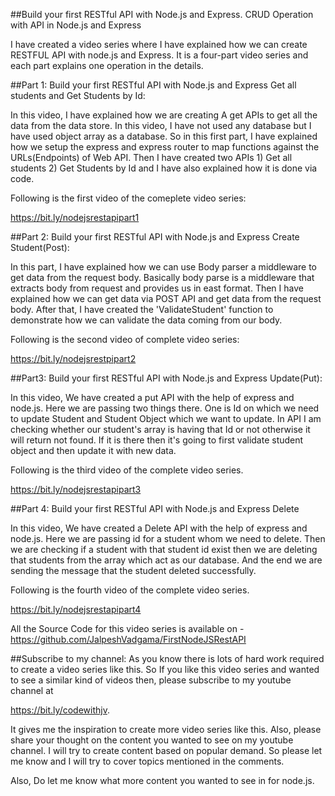 ##Build your first RESTful API with Node.js and Express. CRUD Operation with API in Node.js and Express


I have created a video series where I have explained how we can create RESTFUL API with node.js and Express. It is a four-part video series and each part explains one operation in the details. 

##Part 1: Build your first RESTful API with Node.js and Express  Get all students and Get Students by Id:

In this video, I have explained how we are creating A get APIs to get all the data from the data store. In this video, I have not used any database but I have used object array as a database. So in this first part, I have explained how we setup the express and express router to map functions against the URLs(Endpoints) of Web API. Then I have created two APIs 1) Get all students 2) Get Students by Id and I have also explained how it is done via code.

Following is the first video of the comeplete video series:

https://bit.ly/nodejsrestapipart1

##Part 2: Build your first RESTful API with Node.js and Express Create Student(Post):

In this part, I have explained how we can use Body parser a middleware to get data from the request body. Basically body parse is a middleware that extracts body from request and provides us in east format. Then I have explained how we can get data via POST API and get data from the request body. After that, I have created the 'ValidateStudent' function to demonstrate how we can validate the data coming from our body. 

Following is the second video of complete video series:

https://bit.ly/nodejsrestpipart2

##Part3: Build your first RESTful API with Node.js and Express  Update(Put):

In this video, We have created a put API with the help of express and node.js. Here we are passing two things there. One is Id on which we need to update Student and Student Object which we want to update. In API I am checking whether our student's array is having that Id or not
otherwise it will return not found. If it is there then it's going to first validate student object and then update it with new data. 

Following is the third video of the complete video series.

https://bit.ly/nodejsrestapipart3

##Part 4: Build your first RESTful API with Node.js and Express Delete

In this video, We have created a Delete API with the help of express and node.js. Here we are passing id for a student whom we need to delete. Then we are checking if a student with that student id exist then we are deleting that students from the array which act as our database. And the end we are sending the message that the student deleted successfully.

Following is the fourth video of the complete video series.

https://bit.ly/nodejsrestapipart4


All the Source Code for this video series is available on - https://github.com/JalpeshVadgama/FirstNodeJSRestAPI

##Subscribe to my channel:
As you know there is lots of hard work required to create a video series like this. So If you like this video series and wanted to see a similar kind of videos then, please subscribe to my youtube channel at 

https://bit.ly/codewithjv. 

It gives me the inspiration to create more video series like this. Also, please share your thought on the content you wanted to see on my youtube channel. I will try to create content based on popular demand. So please let me know and I will try to cover topics mentioned in the comments.



Also, Do let me know what more content you wanted to see in for node.js.
